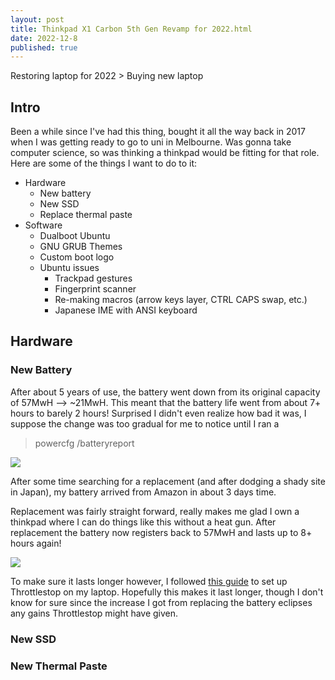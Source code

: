 ```yaml
---
layout: post
title: Thinkpad X1 Carbon 5th Gen Revamp for 2022.html
date: 2022-12-8
published: true
---
```

Restoring laptop for 2022 > Buying new laptop

## Intro

Been a while since I've had this thing, bought it all the way back in 2017 when I was getting ready to go to uni in Melbourne.
Was gonna take computer science, so was thinking a thinkpad would be fitting for that role.
Here are some of the things I want to do to it:

- Hardware
  - New battery
  - New SSD
  - Replace thermal paste
- Software
  - Dualboot Ubuntu
  - GNU GRUB Themes
  - Custom boot logo
  - Ubuntu issues
      - Trackpad gestures
      - Fingerprint scanner
      - Re-making macros (arrow keys layer, CTRL CAPS swap, etc.)
      - Japanese IME with ANSI keyboard


## Hardware
### New Battery
After about 5 years of use, the battery went down from its original capacity of 57MwH --> ~21MwH.
This meant that the battery life went from about 7+ hours to barely 2 hours! Surprised I didn't even realize how bad it was, I suppose the change was too gradual for me to notice until I ran a 
> powercfg /batteryreport

![](https://i.imgur.com/V0m0Pr7.png)

After some time searching for a replacement (and after dodging a shady site in Japan), my battery arrived from Amazon in about 3 days time.

Replacement was fairly straight forward, really makes me glad I own a thinkpad where I can do things like this without a heat gun. After replacement the battery now registers back to 57MwH and lasts up to 8+ hours again!

![](https://i.imgur.com/rpFwipd.png)

To make sure it lasts longer however, I followed [this guide](https://www.ultrabookreview.com/31385-the-throttlestop-guide/) to set up Throttlestop on my laptop. 
Hopefully this makes it last longer, though I don't know for sure since the increase I got from replacing the battery eclipses any gains Throttlestop might have given.


### New SSD

### New Thermal Paste
